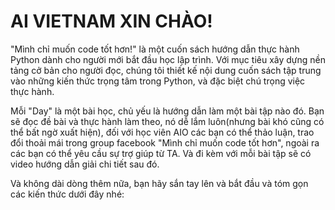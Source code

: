# AI VIETNAM XIN CHÀO!

"Mình chỉ muốn code tốt hơn!" là một cuốn sách hướng dẫn thực hành Python dành cho người mới bắt đầu học lập trình. Với mục tiêu xây dựng nền tảng cở bản cho người đọc, chúng tôi thiết kế nội dung cuốn sách tập trung vào những kiến thức trọng tâm trong Python, và đặc biệt chú trọng việc thực hành.

Mỗi "Day" là một bài học, chủ yếu là hướng dẫn làm một bài tập nào  đó. Bạn sẽ đọc đề bài và thực hành làm theo, nó dễ lắm luôn(nhưng bài khó cũng có thể bất ngờ xuất hiện), đối với học viên AIO các bạn có thể thảo luận, trao đổi thoải mái trong group facebook "Mình chỉ muốn code tốt hơn", ngoài ra các bạn có thể yêu cầu sự trợ giúp từ TA. Và đi kèm với mỗi bài tập sẽ có video hướng dẫn giải chi tiết sau đó.

Và không dài dòng thêm nữa, bạn hãy sắn tay lên và bắt đầu và tóm gọn các kiến thức dưới đây nhé:

```{tableofcontents}
```